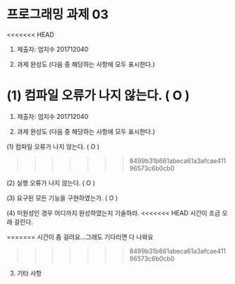 ﻿# 프로그래밍 과제 03

<<<<<<< HEAD
1. 제출자:   엄지수 201712040

2. 과제 완성도 (다음 중 해당하는 사항에 모두 표시한다.)

(1) 컴파일 오류가 나지 않는다. (  O )
=======
1. 제출자:  엄지수 201712040

2. 과제 완성도 (다음 중 해당하는 사항에 모두 표시한다.)

(1) 컴파일 오류가 나지 않는다. ( O   )
>>>>>>> 8499b31b661abeca61a3afcae41196573c6b0cb0

(2) 실행 오류가 나지 않는다. (  O  )

(3) 요구된 모든 기능을 구현하였는가. (   O  )

(4) 미원성인 경우 어디까지 완성하였는지 기술하라.
<<<<<<< HEAD
시간이 조금 오래 걸린다.

=======
시간이 좀 걸려요...그래도  기다리면 다 나와요
>>>>>>> 8499b31b661abeca61a3afcae41196573c6b0cb0

3. 기타 사항 
